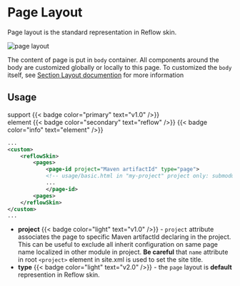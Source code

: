 # Page Layout

Page layout is the standard representation in Reflow skin.

![page layout](../images/doc/page-layout-scheme.png)

The content of page is put in `body` container. All components around the body are customized globally or locally to this page. To customized the `body` itself, see [Section Layout documention][section-layout] for more information

## Usage

support {{< badge color="primary" text="v1.0" />}}<br/>
element {{< badge color="secondary" text="reflow" />}} {{< badge color="info" text="element" />}}

```xml
...
<custom>
    <reflowSkin>
        <pages>
            <page-id project="Maven artifactId" type="page">
            <!-- usage/basic.html in "my-project" project only: submodules will not inherit -->
            ...
            </page-id>
        <pages>
    </reflowSkin>
</custom>
...
```

- **project** {{< badge color="light" text="v1.0" />}} - `project` attribute associates the page to specific Maven artifactId declaring in the project. This can be useful to exclude all inherit configuration on same page name localized in other module in project. **Be careful** that `name` attribute in root `<project>` element in site.xml is used to set the site title.
- **type** {{< badge color="light" text="v2.0" />}} - the `page` layout is **default** represention in Reflow skin.

[section-layout]: #section-layout.html
